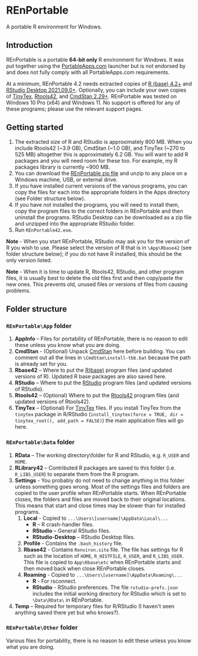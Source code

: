 # REnPortable

A portable R environment for Windows.

## Introduction

REnPortable is a portable **64-bit only** R environment for Windows. It was put together using the [PortableApps.com](https://portableapps.com) launcher but is not endorsed by and does not fully comply with all PortableApps.com requirements.

At a minimum, REnPortable 4.2 needs extracted copies of [R (base) 4.2+](https://cloud.r-project.org/) and [RStudio Desktop 2021.09.0+](https://www.rstudio.com/). Optionally, you can include your own copies of [TinyTex](https://yihui.org/tinytex/), [Rtools42](https://cloud.r-project.org/), and [CmdStan 2.29+](https://mc-stan.org/). REnPortable was tested on Windows 10 Pro (x64) and Windows 11. No support is offered for any of these programs; please use the relevant support pages. 

## Getting started

1. The extracted size of R and RStudio is approximately 800 MB. When you include Rtools42 (~3.9 GB), CmdStan (~1.0 GB), and TinyTex (~270 to 525 MB) altogether this is approximately 6.2 GB. You will want to add R packages and you will need room for these too. For example, my R packages library is currently ~900 MB.
1. You can download the [REnPortable zip file](https://github.com/conchra/REnPortable/releases/) and unzip to any place on a Windows machine, USB, or external drive.
1. If you have installed current versions of the various programs, you can copy the files for each into the appropriate folders in the Apps directory (see Folder structure below).
1. If you have not installed the programs, you will need to install them, copy the program files to the correct folders in REnPortable and then uninstall the programs. RStudio Desktop can be downloaded as a zip file and unzipped into the appropriate RStudio folder.
1. Run `REnPortable42.exe`.

**Note** - When you start REnPortable, RStudio may ask you for the version of R you wish to use. Please select the version of R that is in `\App\Rbase42` (see folder structure below); if you do not have R installed, this should be the only version listed.

**Note** - When it is time to update R, Rtools42, RStudio, and other program files, it is usually best to delete the old files first and then copy/paste the new ones. This prevents old, unused files or versions of files from causing problems.

## Folder structure

### `REnPortable\App` folder

1. **AppInfo** – Files for portability of REnPortable, there is no reason to edit these unless you know what you are doing.
1. **CmdStan** - (Optional) Unpack [CmdStan](https://mc-stan.org/users/interfaces/cmdstan.html) here before building. You can comment out all the lines in `\CmdStan\install-tbb.bat` because the path is already set for you.
1. **Rbase42** – Where to put the [R(base)](https://cloud.r-project.org/) program files (and updated versions of R). Updated R base packages are also saved here.
1. **RStudio** – Where to put the [RStudio](https://www.rstudio.com) program files (and updated versions of RStudio).
1. **Rtools42** – (Optional) Where to put the [Rtools42](https://cloud.r-project.org/) program files (and updated versions of Rtools42).
1. **TinyTex** – (Optional) For [TinyTex](https://yihui.org/tinytex/) files. If you install TinyTex from the `tinytex` package in R/RStudio (`install_tinytex(force = TRUE, dir = tinytex_root(), add_path = FALSE)`) the main application files will go here.

### `REnPortable\Data` folder

1. **RData** – The working directory\folder for R and RStudio, e.g. `R_USER` and `HOME`.
1. **RLibrary42** – Contributed R packages are saved to this folder (i.e. `R_LIBS_USER`) to separate them from the R program.
1. **Settings** - You probably do not need to change anything in this folder unless something goes wrong. Most of the settings files and folders are copied to the user profile when REnPortable starts. When REnPortable closes, the folders and files are moved back to their original locations. This means that start and close times may be slower than for installed programs.
   1. **Local** - Copied to `...\Users\[username]\AppData\Local\...`
       - **R** – R crash-handler files.
       - **RStudio** – General RStudio files.
       - **RStudio-Desktop** – RStudio Desktop files.
   1. **Profile** - Contains the `.bash_history` file.
   1. **Rbase42** - Contains `Renviron.site` file. The file has settings for R such as the location of `HOME`, `R_HISTFILE`, `R_USER`, and `R_LIBS_USER`. This file is copied to `App\Rbase\etc` when REnPortable starts and then moved back when close REnPortable closes.
   1. **Roaming** - Copied to `...\Users\[username]\AppData\Roaming\...`
       - **R** - For rsconnect.
       - **RStudio** - RStudio preferences. The file `rstudio-prefs.json` includes the initial working directory for RStudio which is set to `\Data\RData\` in REnPortable.
1. **Temp** – Required for temporary files for R/RStudio (I haven't seen anything saved there yet but who knows?).

### `REnPortable\Other` folder

Various files for portability, there is no reason to edit these unless you know what you are doing.
